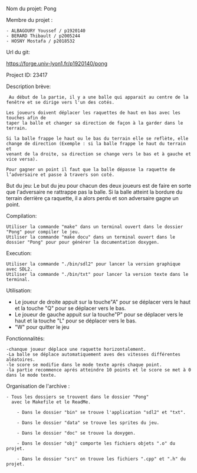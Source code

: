 Nom du projet: Pong

Membre du projet :

    - ALBAGOURY Youssef / p1920140
    - BERARD Thibault / p2005244 
    - HOSNY Mostafa / p2018532
   

Url du git:

  https://forge.univ-lyon1.fr/p1920140/pong
    
  Project ID: 23417

Description brève:

     Au début de la partie, il y a une balle qui apparait au centre de la
    fenêtre et se dirige vers l'un des cotés.

    Les joueurs doivent déplacer les raquettes de haut en bas avec les touches afin de
    taper la balle et changer sa direction de façon à la garder dans le
    terrain.

    Si la balle frappe le haut ou le bas du terrain elle se reflète, elle
    change de direction (Exemple : si la balle frappe le haut du terrain et
    venant de la droite, sa direction se change vers le bas et à gauche et
    vice versa).

    Pour gagner un point il faut que la balle dépasse la raquette de
    l’adversaire et passe à travers son coté. 

But du jeu:
    Le but du jeu pour chacun des deux joueurs est de faire en sorte que l'adversaire ne rattrappe pas la balle. Si la balle atteint la bordure du
    terrain derrière ça raquette, il a alors perdu et son adversaire gagne un point.
    

Compilation:

    Utiliser la commande "make" dans un terminal ouvert dans le dossier "Pong" pour compiler le jeu.
    Utiliser la commande "make docu" dans un terminal ouvert dans le dossier "Pong" pour pour générer la documentation doxygen.


Execution:

    Utiliser la commande "./bin/sdl2" pour lancer la version graphique avec SDL2.
    Utiliser la commande "./bin/txt" pour lancer la version texte dans le terminal.

Utilisation:

   - Le joueur de droite appuit sur la touche"A" pour se déplacer vers le haut et la touche "Q" pour se déplacer vers le bas.
   - Le joueur de gauche appuit sur la touche"P" pour se déplacer vers le haut et la touche "L" pour se déplacer vers le bas.
   - "W" pour quitter le jeu


Fonctionnalités:

    -chanque joueur déplace une raquette horizontalement.
    -La balle se déplace automatiquement aves des vitesses différentes aléatoires.
    -le score se modifie dans le mode texte aprés chaque point.
    -la partie recommence aprés atteindre 10 points et le score se met à 0 dans le mode texte.


Organisation de l'archive :

    - Tous les dossiers se trouvent dans le dossier "Pong"
      avec le Makefile et le ReadMe.

        - Dans le dossier "bin" se trouve l'application "sdl2" et "txt".

        - Dans le dossier "data" se trouve les sprites du jeu.
        
        - Dans le dossier "doc" se trouve la doxygen.

        - Dans le dossier "obj" comporte les fichiers objets ".o" du projet.

        - Dans le dossier "src" on trouve les fichiers ".cpp" et ".h" du projet.
